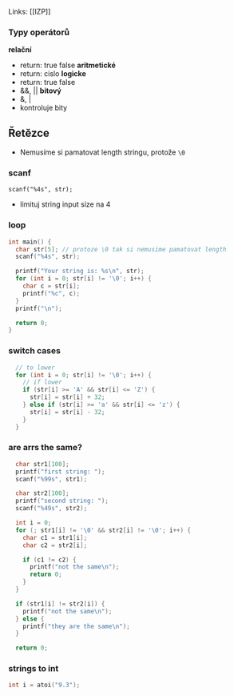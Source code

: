 Links: [[IZP]]
### Typy operátorů

**relační**
  - return: true false
**aritmetické**
  - return: cislo
**logicke**
  - return: true false
  - &&, ||
  **bitový** 
  - &, |
  - kontroluje bity

## Řetězce
- Nemusíme si pamatovat length stringu, protože `\0`
### scanf
`scanf("%4s", str);`
- limituj string input size na 4

### loop
```c
int main() {
  char str[5]; // protoze \0 tak si nemusime pamatovat length
  scanf("%4s", str);

  printf("Your string is: %s\n", str);
  for (int i = 0; str[i] != '\0'; i++) {
    char c = str[i];
    printf("%c", c);
  }
  printf("\n");

  return 0;
}

```

### switch cases
```c
  // to lower
  for (int i = 0; str[i] != '\0'; i++) {
    // if lower
    if (str[i] >= 'A' && str[i] <= 'Z') {
      str[i] = str[i] + 32;
    } else if (str[i] >= 'a' && str[i] <= 'z') {
      str[i] = str[i] - 32;
    }
  }

```

### are arrs the same?
```c
  char str1[100];
  printf("first string: ");
  scanf("%99s", str1);

  char str2[100];
  printf("second string: ");
  scanf("%49s", str2);

  int i = 0;
  for (; str1[i] != '\0' && str2[i] != '\0'; i++) {
    char c1 = str1[i];
    char c2 = str2[i];

    if (c1 != c2) {
      printf("not the same\n");
      return 0;
    }
  }

  if (str1[i] != str2[i]) {
    printf("not the same\n");
  } else {
    printf("they are the same\n");
  }

  return 0;

```

### strings to int
```c
int i = atoi("9.3");

```